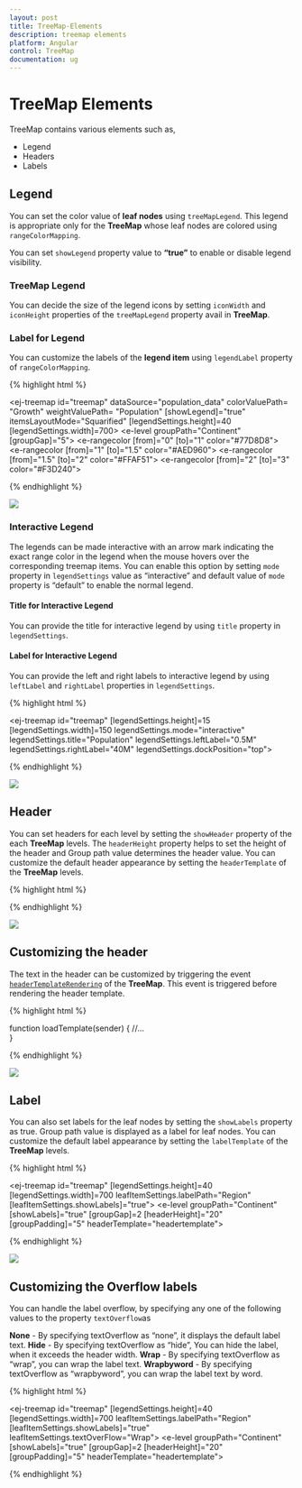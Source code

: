 ```yaml
---
layout: post
title: TreeMap-Elements
description: treemap elements
platform: Angular
control: TreeMap
documentation: ug
---
```


# TreeMap Elements

TreeMap contains various elements such as,

* Legend
* Headers
* Labels

## Legend

You can set the color value of **leaf nodes** using `treeMapLegend`. This legend is appropriate only for the **TreeMap** whose leaf nodes are colored using `rangeColorMapping`.

You can set `showLegend` property value to **“true”** to enable or disable legend visibility.

### TreeMap Legend

You can decide the size of the legend icons by setting `iconWidth` and `iconHeight` properties of the `treeMapLegend` property avail in **TreeMap**.

### Label for Legend

You can customize the labels of the **legend item** using `legendLabel` property of `rangeColorMapping`. 

{% highlight html %}

<ej-treemap id="treemap"  dataSource="population_data" colorValuePath= "Growth"
       weightValuePath= "Population" [showLegend]="true"  itemsLayoutMode="Squarified"
          [legendSettings.height]=40 [legendSettings.width]=700>
    <e-levels>
       <e-level groupPath="Continent" [groupGap]="5"></e-level>
    </e-levels>
    <e-rangecolormapping>
       <e-rangecolor [from]="0" [to]="1" color="#77D8D8"></e-rangecolor>
       <e-rangecolor [from]="1" [to]="1.5" color="#AED960"></e-rangecolor>
       <e-rangecolor [from]="1.5" [to]="2" color="#FFAF51"></e-rangecolor>
       <e-rangecolor [from]="2" [to]="3" color="#F3D240"></e-rangecolor>
	</e-rangecolormapping>
</ej-treemap>

{% endhighlight %}

![](TreeMap-Elements_images/TreeMap-Elements_img1.png)


### Interactive Legend

The legends can be made interactive with an arrow mark indicating the exact range color in the legend when the mouse hovers over the corresponding treemap items. You can enable this option by setting `mode` property in `legendSettings` value as “interactive” and default value of `mode` property is “default” to enable the normal legend.

#### Title for Interactive Legend

You can provide the title for interactive legend by using `title` property in `legendSettings`.

#### Label for Interactive Legend

You can provide the left and right labels to interactive legend by using `leftLabel` and `rightLabel` properties in `legendSettings`. 


{% highlight html %}

<ej-treemap id="treemap" [legendSettings.height]=15 [legendSettings.width]=150
         legendSettings.mode="interactive" legendSettings.title="Population"
           legendSettings.leftLabel="0.5M" legendSettings.rightLabel="40M" 
            legendSettings.dockPosition="top">
   <!-- Add range color mappings here-->
 </ej-treemap>

{% endhighlight %}

![](TreeMap-Elements_images/Interactive_Legend.png)


## Header

You can set headers for each level by setting the `showHeader` property of the each **TreeMap** levels. The `headerHeight` property helps to set the height of the header and Group path value determines the header value. You can customize the default header appearance by setting the `headerTemplate` of the **TreeMap** levels.

{% highlight html %}

<ej-treemap id="treemap" >
    <e-levels>
       <e-level groupPath="Continent" [groupGap]=2 headerTemplate="headertemplate"></e-level>
    </e-levels>                                                     
</ej-treemap> 

 <script  id="headertemplate" type="application/jsrender">
    <div style="background-color: white; margin:5px">
       <label style="color:black;font-size:large;" >{{:header}}</label><br />            
    </div>                        
 </script>                      


{% endhighlight %}



![](TreeMap-Elements_images/TreeMap-Elements_img2.png)


## Customizing the header

The text in the header can be customized by triggering the event [`headerTemplateRendering`](../api/ejtreemap#events:headertemplaterendering) of the **TreeMap**. This event is triggered before rendering the header template. 

{% highlight html %}

<ej-treemap id="treemap" >
    <e-levels>
       <e-level groupPath="Continent" [groupGap]=2 (headerTemplateRendering)="loadTemplate($event)"></e-level>
    </e-levels>                                                     
</ej-treemap> 

function loadTemplate(sender) {
        //...                   
}
                    

{% endhighlight %}

![](TreeMap-Elements_images/TreeMap-Elements_img4.png)


## Label

You can also set labels for the leaf nodes by setting the `showLabels` property as true. Group path value is displayed as a label for leaf nodes. You can customize the default label appearance by setting the `labelTemplate` of the **TreeMap** levels.

{% highlight html %}

<ej-treemap id="treemap" [legendSettings.height]=40 [legendSettings.width]=700 
       leafItemSettings.labelPath="Region" [leafItemSettings.showLabels]="true">
    <e-levels>
       <e-level groupPath="Continent" [showLabels]="true" [groupGap]=2 
             [headerHeight]="20" [groupPadding]="5"  headerTemplate="headertemplate">
       </e-level>
    </e-levels>                                                     
</ej-treemap> 
    
<script  id="headertemplate" type="application/jsrender">
     <div style="background-color: white; margin:5px">
     <label style="color:black;font-size:medium;" >{{:header}}</label><br />            
     </div>                        
</script>             


{% endhighlight %}



![](TreeMap-Elements_images/TreeMap-Elements_img3.png)


## Customizing the Overflow labels

You can handle the label overflow, by specifying any one of the following values to the property `textOverflow`as

**None**       - By specifying textOverflow as “none”, it displays the default label text.
**Hide**       - By specifying textOverflow as “hide”, You can hide the label, when it exceeds the header width.
**Wrap**       - By specifying textOverflow as “wrap”, you can wrap the label text.
**Wrapbyword** - By specifying textOverflow as “wrapbyword”, you can wrap the label text by word.



{% highlight html %}

<ej-treemap id="treemap" [legendSettings.height]=40 [legendSettings.width]=700 
       leafItemSettings.labelPath="Region" [leafItemSettings.showLabels]="true" leafItemSettings.textOverFlow="Wrap">
    <e-levels>
       <e-level groupPath="Continent" [showLabels]="true" [groupGap]=2 
             [headerHeight]="20" [groupPadding]="5"  headerTemplate="headertemplate">
       </e-level>
    </e-levels>                                                     
</ej-treemap> 
    
<script  id="headertemplate" type="application/jsrender">
     <div style="background-color: white; margin:5px">
     <label style="color:black;font-size:medium;" >{{:header}}</label><br />            
     </div>                        
</script>             


{% endhighlight %}


